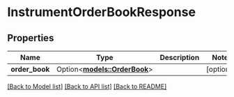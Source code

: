 # InstrumentOrderBookResponse

## Properties

Name | Type | Description | Notes
------------ | ------------- | ------------- | -------------
**order_book** | Option<[**models::OrderBook**](OrderBook.md)> |  | [optional]

[[Back to Model list]](../README.md#documentation-for-models) [[Back to API list]](../README.md#documentation-for-api-endpoints) [[Back to README]](../README.md)


